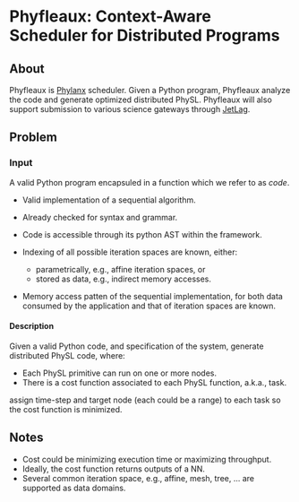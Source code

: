 <!-- 
Copyright (c) 2020 R. Tohid

Distributed under the Boost Software License, Version 1.0.(See accompanying
file LICENSE_1_0.txt or copy at http://www.boost.org/LICENSE_1_0.txt) 
-->

# Phyfleaux: Context-Aware Scheduler for Distributed Programs

## About
Phyfleaux is [Phylanx](github.com/stellar-group/phylanx) scheduler. Given a
Python program, Phyfleaux analyze the code and generate optimized distributed
PhySL. Phyfleaux will also support submission to various science gateways
through [JetLag](https://github.com/STEllAR-GROUP/JetLag.git).

## Problem

### Input
A valid Python program encapsuled in a function which we refer to as *code*.

* Valid implementation of a sequential algorithm.

* Already checked for syntax and grammar.

* Code is accessible through its python AST within the framework.

* Indexing of all possible iteration spaces are known, either:
   * parametrically, e.g., affine iteration spaces, or
   * stored as data, e.g., indirect memory accesses.

* Memory access patten of the sequential implementation, for both data consumed
  by the application and that of iteration spaces are known.
   <!-- * It might be beneficial to assume the initial memory layout in 1-d. -->

#### Description
Given a valid Python code, and specification of the system, generate distributed
PhySL code, where:
* Each PhySL primitive can run on one or more nodes.
* There is a cost function associated to each PhySL function, a.k.a., task.

assign time-step and target node (each could be a range) to each task so the
cost function is minimized.

## Notes
* Cost could be minimizing execution time or maximizing throughput.
* Ideally, the cost function returns outputs of a NN.
* Several common iteration space, e.g., affine, mesh, tree, ... are supported as
  data domains.
